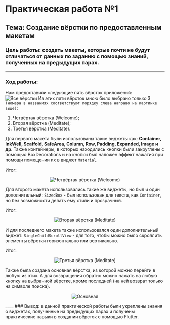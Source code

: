 # Практическая работа №1
## Тема: Создание вёрстки по предоставленным макетам

### Цель работы: создать макеты, которые почти не будут отличаться от данных по заданию с помощью знаний, полученных на предыдущих парах.
____
### Ход работы:
Нам предоставили следующие пять вёрсток приложений:
![Все вёрстки](/project_photos/all.png "Все вёрстки")
Из этих пяти вёрсток мною было выбрано только 3 `(номера в названиях соответствуют порядку слева направо на картинке выше)`:
1. Четвёртая вёрстка (Welcome);
2. Вторая вёрстка (Meditate);
3. Третья вёрстка (Meditate).

Для первого макета были использованы такие виджеты как: __Container, InkWell, Scaffold, SafeArea, Column, Row, Padding, Expanded, Image и др__. Также контейнеры, в которых находились кнопки были закруглены с помощью BoxDecorations и на кнопки был наложен эффект нажатия при помощи помещении их в виджет `Material`.

Итог:
<p align="center">
  <img src="/project_photos/layout1.jpg" alt="Четвёртая вёрстка (Welcome)"/>
</p>

Для второго макета использовались такие же виджеты, но был и один дополнительный: `SizedBox` - был использован для текста, как `Container`, но без возможности делать ему стили и прозрачный.

Итог:
<p align="center">
  <img src="/project_photos/layout2.jpg" alt="Вторая вёрстка (Meditate)"/>
</p>

И для последнего макета также использовался один дополнительный виджет: `SingleChildScrollView` - для того, чтобы можно было скроллить элементы вёрстки горизонтально или вертикально.

Итог:
<p align="center">
  <img src="/project_photos/layout3.jpg" alt="Третья вёрстка (Meditate)"/>
</p>

Также была создана основная вёрстка, из которой можно перейти в любую из этих. А для возвращения обратно можно нажать на любую кнопку на выбранной вёрстке, кроме последней (на ней возврат только на символе поиска).
<p align="center">
  <img src="/project_photos/main.jpg" alt="Основная"/>
</p>
____
### Вывод: в данной практической работы были укреплены знания о виджетах, полученные на предыдущих парах и получены практические навыки в создании вёрсток с помощью Flutter.
